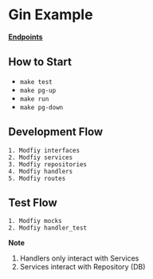 # Gin Example

**[Endpoints](ENDPOINTS.md)**

## How to Start

- `make test`
- `make pg-up`
- `make run`
- `make pg-down`

## Development Flow

```
1. Modfiy interfaces
2. Modfiy services
3. Modfiy repositories
4. Modfiy handlers
5. Modfiy routes
```

## Test Flow

```
1. Modfiy mocks
2. Modfiy handler_test
```

**Note**

1. Handlers only interact with Services
2. Services interact with Repository (DB)
